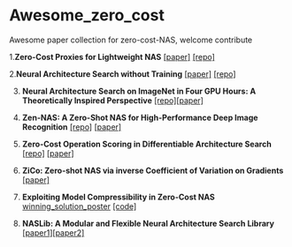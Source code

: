 # Awesome_zero_cost

Awesome paper collection for zero-cost-NAS, welcome contribute

1.**Zero-Cost Proxies for Lightweight NAS** [[paper]](https://openreview.net/forum?id=0cmMMy8J5q) [[repo]](https://github.com/SamsungLabs/zero-cost-nas)

2.**Neural Architecture Search without Training** [[paper]]([https://github.com/BayesWatch/nas-without-training](https://arxiv.org/abs/2006.04647)) [[repo]](https://github.com/BayesWatch/nas-without-training)

3. **Neural Architecture Search on ImageNet in Four GPU Hours: A Theoretically Inspired Perspective** [[repo]](https://github.com/VITA-Group/TENAS)[[paper]](https://arxiv.org/pdf/2102.11535.pdf)

4. **Zen-NAS: A Zero-Shot NAS for High-Performance Deep Image Recognition** [[repo]](https://github.com/idstcv/ZenNAS) [[paper]](https://arxiv.org/abs/2102.01063)
 
5. **Zero-Cost Operation Scoring in Differentiable Architecture Search** [[repo]](https://github.com/zerocostptnas/zerocost_operation_score) [[paper]](https://arxiv.org/pdf/2106.06799.pdf)
 
6. **ZiCo: Zero-shot NAS via inverse Coefficient of Variation on Gradients** [[paper]](https://openreview.net/forum?id=rwo-ls5GqGn)

7. **Exploiting Model Compressibility in Zero-Cost NAS** [winning_solution_poster](https://user-images.githubusercontent.com/11329784/209349055-c74cbce7-199b-4d24-873f-08ab13cfa7c3.png) [[code]](https://github.com/Tiaspetto/automl_naslib)

8. **NASLib: A Modular and Flexible Neural Architecture Search Library** [[paper1]](https://arxiv.org/abs/2201.13396)[[paper2]]([https://arxiv.org/abs/2201.13396](https://openreview.net/forum?id=EohGx2HgNsA))
